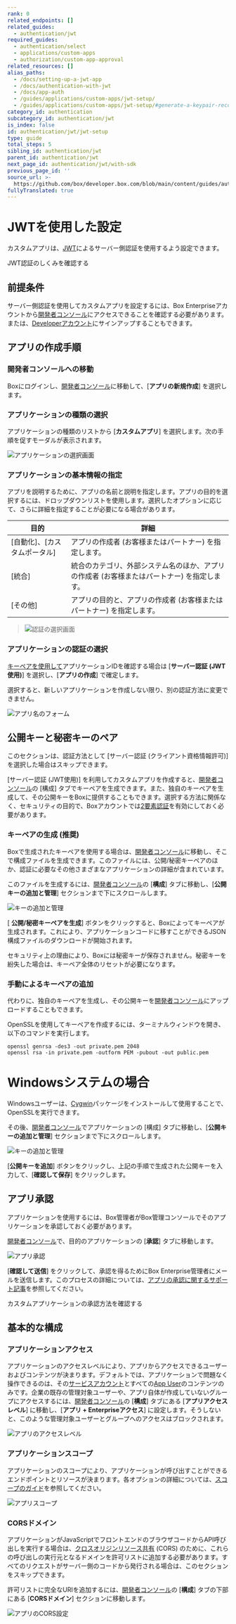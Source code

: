 ```yaml
---
rank: 0
related_endpoints: []
related_guides:
  - authentication/jwt
required_guides:
  - authentication/select
  - applications/custom-apps
  - authorization/custom-app-approval
related_resources: []
alias_paths:
  - /docs/setting-up-a-jwt-app
  - /docs/authentication-with-jwt
  - /docs/app-auth
  - /guides/applications/custom-apps/jwt-setup/
  - /guides/applications/custom-apps/jwt-setup/#generate-a-keypair-recommended
category_id: authentication
subcategory_id: authentication/jwt
is_index: false
id: authentication/jwt/jwt-setup
type: guide
total_steps: 5
sibling_id: authentication/jwt
parent_id: authentication/jwt
next_page_id: authentication/jwt/with-sdk
previous_page_id: ''
source_url: >-
  https://github.com/box/developer.box.com/blob/main/content/guides/authentication/jwt/jwt-setup.md
fullyTranslated: true
---
```

# JWTを使用した設定

カスタムアプリは、[JWT][jwt]によるサーバー側認証を使用するよう設定できます。

<CTA to="g://authentication/jwt">

JWT認証のしくみを確認する

</CTA>

## 前提条件

サーバー側認証を使用してカスタムアプリを設定するには、Box Enterpriseアカウントから[開発者コンソール][devconsole]にアクセスできることを確認する必要があります。または、[Developerアカウント][devaccount]にサインアップすることもできます。

## アプリの作成手順

### 開発者コンソールへの移動

Boxにログインし、[開発者コンソール][devconsole]に移動して、\[**アプリの新規作成**] を選択します。

### アプリケーションの種類の選択

アプリケーションの種類のリストから \[**カスタムアプリ**] を選択します。次の手順を促すモーダルが表示されます。

<ImageFrame border>

![アプリケーションの選択画面](../images/select-app-type.png)

</ImageFrame>

### アプリケーションの基本情報の指定

<!-- markdownlint-disable line-length -->

アプリを説明するために、アプリの名前と説明を指定します。アプリの目的を選択するには、ドロップダウンリストを使用します。選択したオプションに応じて、さらに詳細を指定することが必要になる場合があります。

| 目的                 | 詳細                                               |
| ------------------ | ------------------------------------------------ |
| \[自動化]、\[カスタムポータル] | アプリの作成者 (お客様またはパートナー) を指定します。                    |
| \[統合]              | 統合のカテゴリ、外部システム名のほか、アプリの作成者 (お客様またはパートナー) を指定します。 |
| \[その他]             | アプリの目的と、アプリの作成者 (お客様またはパートナー) を指定します。            |

<!-- markdownlint-enable line-length -->

<ImageFrame border center width="300">

> ![認証の選択画面](../images/custom-app-selection.png)

</ImageFrame>

### アプリケーションの認証の選択

[キーペアを使用して][kp]アプリケーションIDを確認する場合は \[**サーバー認証 (JWT使用)**] を選択し、\[**アプリの作成**] で確定します。

<Message warning>

選択すると、新しいアプリケーションを作成しない限り、別の認証方法に変更できません。

</Message>

<ImageFrame border width="300" center>

![アプリ名のフォーム](../images/custom-app-authentication-jwt.png)

</ImageFrame>

## 公開キーと秘密キーのペア

<Message>

このセクションは、認証方法として \[サーバー認証 (クライアント資格情報許可)] を選択した場合はスキップできます。

</Message>

\[サーバー認証 (JWT使用)] を利用してカスタムアプリを作成すると、[開発者コンソール][devconsole]の \[構成] タブでキーペアを生成できます。また、独自のキーペアを生成して、その公開キーをBoxに提供することもできます。選択する方法に関係なく、セキュリティの目的で、Boxアカウントでは[2要素認証][2fa]を有効にしておく必要があります。

### キーペアの生成 (推奨)

Boxで生成されたキーペアを使用する場合は、[開発者コンソール][devconsole]に移動し、そこで構成ファイルを生成できます。このファイルには、公開/秘密キーペアのほか、認証に必要なその他さまざまなアプリケーションの詳細が含まれています。

このファイルを生成するには、[開発者コンソール][devconsole]の \[**構成**] タブに移動し、\[**公開キーの追加と管理**] セクションまで下にスクロールします。

<ImageFrame border width="600" center>

![キーの追加と管理](../images/app-add-keys.png)

</ImageFrame>

\[ **公開/秘密キーペアを生成**] ボタンをクリックすると、Boxによってキーペアが生成されます。これにより、アプリケーションコードに移すことができるJSON構成ファイルのダウンロードが開始されます。

<Message danger>

セキュリティ上の理由により、Boxには秘密キーが保存されません。秘密キーを紛失した場合は、キーペア全体のリセットが必要になります。

</Message>

### 手動によるキーペアの追加

代わりに、独自のキーペアを生成し、その公開キーを[開発者コンソール][devconsole]にアップロードすることもできます。

OpenSSLを使用してキーペアを作成するには、ターミナルウィンドウを開き、以下のコマンドを実行します。

```shell
openssl genrsa -des3 -out private.pem 2048
openssl rsa -in private.pem -outform PEM -pubout -out public.pem
```

<Message>

# Windowsシステムの場合

Windowsユーザーは、[Cygwin][cygwin]パッケージをインストールして使用することで、OpenSSLを実行できます。

</Message>

その後、[開発者コンソール][devconsole]でアプリケーションの \[構成] タブに移動し、\[**公開キーの追加と管理**] セクションまで下にスクロールします。

<ImageFrame border width="600" center>

![キーの追加と管理](../images/app-add-keys.png)

</ImageFrame>

\[**公開キーを追加**] ボタンをクリックし、上記の手順で生成された公開キーを入力して、\[**確認して保存**] をクリックします。

## アプリ承認

アプリケーションを使用するには、Box管理者がBox管理コンソールでそのアプリケーションを承認しておく必要があります。

[開発者コンソール][devconsole]で、目的のアプリケーションの \[**承認**] タブに移動します。

<ImageFrame border center>

![アプリ承認](../images/app-authorization.png)

</ImageFrame>

\[**確認して送信**] をクリックして、承認を得るためにBox Enterprise管理者にメールを送信します。このプロセスの詳細については、[アプリの承認に関するサポート記事][app-auth]を参照してください。

<CTA to="g://authorization/custom-app-approval">

カスタムアプリケーションの承認方法を確認する

</CTA>

## 基本的な構成

### アプリケーションアクセス

アプリケーションのアクセスレベルにより、アプリからアクセスできるユーザーおよびコンテンツが決まります。デフォルトでは、アプリケーションで問題なく操作できるのは、その[サービスアカウント][sa]とすべての[App User][user-types]のコンテンツのみです。企業の既存の管理対象ユーザーや、アプリ自体が作成していないグループにアクセスするには、[開発者コンソール][devconsole]の \[**構成**] タブにある \[**アプリアクセスレベル**] に移動し、\[**アプリ + Enterpriseアクセス**] に設定します。そうしないと、このような管理対象ユーザーとグループへのアクセスはブロックされます。

<ImageFrame border>

![アプリのアクセスレベル](../images/app-access-level.png)

</ImageFrame>

### アプリケーションスコープ

アプリケーションのスコープにより、アプリケーションが呼び出すことができるエンドポイントとリソースが決まります。各オプションの詳細については、[スコープのガイド][scopes]を参照してください。

<ImageFrame border width="600" center>

![アプリスコープ](../images/app-scopes.png)

</ImageFrame>

### CORSドメイン

アプリケーションがJavaScriptでフロントエンドのブラウザコードからAPI呼び出しを実行する場合は、[クロスオリジンリソース共有][cors] (CORS) のために、これらの呼び出しの実行元となるドメインを許可リストに追加する必要があります。すべてのリクエストがサーバー側のコードから発行される場合は、このセクションをスキップできます。

許可リストに完全なURIを追加するには、[開発者コンソール][devconsole]の \[**構成**] タブの下部にある \[**CORSドメイン**] セクションに移動します。

<ImageFrame border>

![アプリのCORS設定](../images/app-cors.png)

</ImageFrame>

<!-- i18n-enable localize-links -->

[devconsole]: https://app.box.com/developers/console

[devaccount]: https://account.box.com/signup/n/developer

<!-- i18n-disable localize-links -->

[devtoken]: g://authentication/tokens/developer-tokens

[scopes]: g://api-calls/permissions-and-errors/scopes

<!-- i18n-enable localize-links -->

[cors]: https://en.wikipedia.org/wiki/Cross-origin_resource_sharing

<!-- i18n-disable localize-links -->

[user-types]: g://getting-started/user-types

[sa]: g://getting-started/user-types/service-account

<!-- i18n-enable localize-links -->

[cygwin]: http://www.cygwin.com/

[app-auth]: https://support.box.com/hc/ja/articles/360043697014-Boxのアプリ承認プロセスでのアプリの承認

<!-- i18n-disable localize-links -->

[jwt]: g://authentication/jwt

<!-- i18n-enable localize-links -->

[2fa]: https://support.box.com/hc/ja/articles/360043697154-アカウントの多要素認証の設定

<!-- i18n-disable localize-links -->

[kp]: g://authentication/jwt/without-sdk/#public-and-private-key-pair

[ccg]: g://authentication/jwt/without-sdk/#client-credentials-grant
